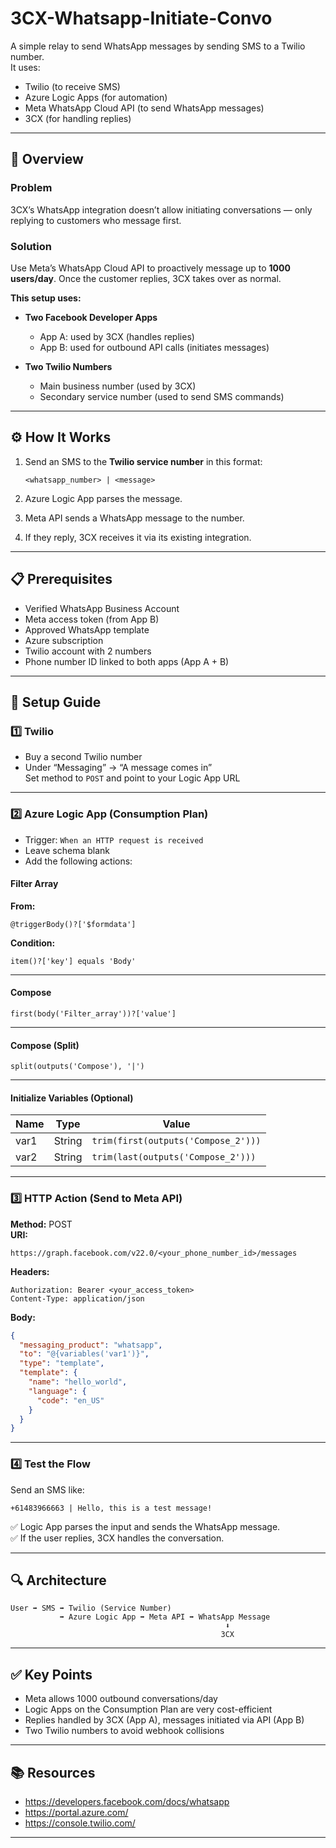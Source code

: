 # 3CX-Whatsapp-Initiate-Convo

A simple relay to send WhatsApp messages by sending SMS to a Twilio number.  
It uses:

- Twilio (to receive SMS)  
- Azure Logic Apps (for automation)  
- Meta WhatsApp Cloud API (to send WhatsApp messages)  
- 3CX (for handling replies)

---

## 🧭 Overview

### Problem

3CX’s WhatsApp integration doesn’t allow initiating conversations — only replying to customers who message first.

### Solution

Use Meta’s WhatsApp Cloud API to proactively message up to **1000 users/day**. Once the customer replies, 3CX takes over as normal.

**This setup uses:**

- **Two Facebook Developer Apps**
  - App A: used by 3CX (handles replies)
  - App B: used for outbound API calls (initiates messages)

- **Two Twilio Numbers**
  - Main business number (used by 3CX)
  - Secondary service number (used to send SMS commands)

---

## ⚙️ How It Works

1. Send an SMS to the **Twilio service number** in this format:

    ```
    <whatsapp_number> | <message>
    ```

2. Azure Logic App parses the message.

3. Meta API sends a WhatsApp message to the number.

4. If they reply, 3CX receives it via its existing integration.

---

## 📋 Prerequisites

- Verified WhatsApp Business Account  
- Meta access token (from App B)  
- Approved WhatsApp template  
- Azure subscription  
- Twilio account with 2 numbers  
- Phone number ID linked to both apps (App A + B)

---

## 🚀 Setup Guide

### 1️⃣ Twilio

- Buy a second Twilio number  
- Under “Messaging” → “A message comes in”  
  Set method to `POST` and point to your Logic App URL  

---

### 2️⃣ Azure Logic App (Consumption Plan)

- Trigger: `When an HTTP request is received`  
- Leave schema blank  
- Add the following actions:

#### Filter Array

**From:**
```
@triggerBody()?['$formdata']
```

**Condition:**
```
item()?['key'] equals 'Body'
```

---

#### Compose

```
first(body('Filter_array'))?['value']
```

---

#### Compose (Split)

```
split(outputs('Compose'), '|')
```

---

#### Initialize Variables (Optional)

| Name | Type   | Value                                  |
|------|--------|----------------------------------------|
| var1 | String | `trim(first(outputs('Compose_2')))`    |
| var2 | String | `trim(last(outputs('Compose_2')))`     |

---

### 3️⃣ HTTP Action (Send to Meta API)

**Method:** POST  
**URI:**

```
https://graph.facebook.com/v22.0/<your_phone_number_id>/messages
```

**Headers:**

```
Authorization: Bearer <your_access_token>  
Content-Type: application/json
```

**Body:**

```json
{
  "messaging_product": "whatsapp",
  "to": "@{variables('var1')}",
  "type": "template",
  "template": {
    "name": "hello_world",
    "language": {
      "code": "en_US"
    }
  }
}
```

---

### 4️⃣ Test the Flow

Send an SMS like:

```
+61483966663 | Hello, this is a test message!
```

✅ Logic App parses the input and sends the WhatsApp message.  
✅ If the user replies, 3CX handles the conversation.

---

## 🔍 Architecture

```
User ➡ SMS ➡ Twilio (Service Number)
           ➡ Azure Logic App ➡ Meta API ➡ WhatsApp Message
                                                ⬇
                                               3CX
```

---

## ✅ Key Points

- Meta allows 1000 outbound conversations/day  
- Logic Apps on the Consumption Plan are very cost-efficient  
- Replies handled by 3CX (App A), messages initiated via API (App B)  
- Two Twilio numbers to avoid webhook collisions

---

## 📚 Resources

- https://developers.facebook.com/docs/whatsapp
- https://portal.azure.com/
- https://console.twilio.com/

---
